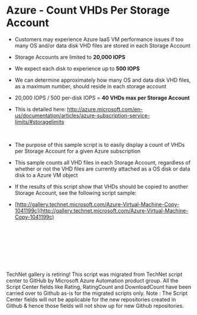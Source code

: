﻿Azure - Count VHDs Per Storage Account
======================================


  *  Customers may experience Azure IaaS VM performance issues if too many OS and/or data disk VHD files are stored in each Storage Account

  *  Storage Accounts are limited to **20,000 IOPS** 
  *  We expect each disk to experience up to **500 IOPS** 
  *  We can determine approximately how many OS and data disk VHD files, as a maximum number, should reside in each storage account

  *  20,000 IOPS / 500 per-disk IOPS = **40 VHDs max per Storage Account**

  *  This is detailed here: http://azure.microsoft.com/en-us/documentation/articles/azure-subscription-service-limits/#storagelimits



 


  *  The purpose of this sample script is to easily display a count of VHDs per Storage Account for a given Azure subscription

  *  This sample counts all VHD files in each Storage Account, regardless of whether or not the VHD files are currently attached as a OS disk or data disk to a Azure VM object

  *  If the results of this script show that VHDs should be copied to another Storage Account, see the following script sample:

  *  [http://gallery.technet.microsoft.com/Azure-Virtual-Machine-Copy-1041199c](http://gallery.technet.microsoft.com/Azure-Virtual-Machine-Copy-1041199c)



 


 


 

 

        
    
TechNet gallery is retiring! This script was migrated from TechNet script center to GitHub by Microsoft Azure Automation product group. All the Script Center fields like Rating, RatingCount and DownloadCount have been carried over to Github as-is for the migrated scripts only. Note : The Script Center fields will not be applicable for the new repositories created in Github & hence those fields will not show up for new Github repositories.
